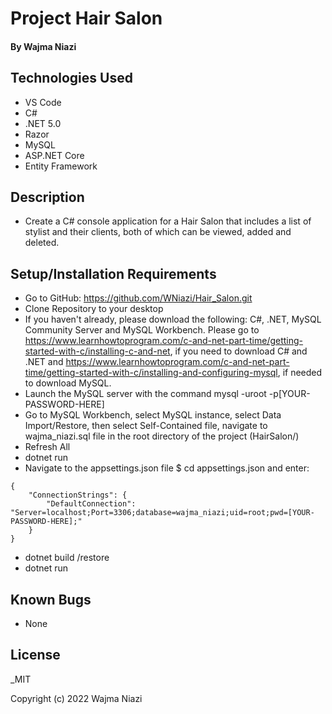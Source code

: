 # Project Hair Salon 

#### By Wajma Niazi

#### 

## Technologies Used

* VS Code
* C# 
* .NET 5.0
* Razor
* MySQL
* ASP.NET Core
* Entity Framework


## Description
* Create a C# console application for a Hair Salon that includes a list of stylist and their clients, both of which can be  viewed, added and deleted. 

## Setup/Installation Requirements
 
* Go to GitHub: https://github.com/WNiazi/Hair_Salon.git 
* Clone Repository to your desktop
* If you haven't already, please download the following: C#, .NET, MySQL Community Server and MySQL Workbench.  Please go to https://www.learnhowtoprogram.com/c-and-net-part-time/getting-started-with-c/installing-c-and-net, if you need to download C# and .NET and  https://www.learnhowtoprogram.com/c-and-net-part-time/getting-started-with-c/installing-and-configuring-mysql, if needed to download MySQL. 
* Launch the MySQL server with the command mysql -uroot -p[YOUR-PASSWORD-HERE]
* Go to MySQL Workbench, select MySQL instance, select Data Import/Restore, then select Self-Contained file, navigate to  wajma_niazi.sql file in the root directory of the project (HairSalon/)
*  Refresh All
* dotnet run
* Navigate to the appsettings.json file $ cd appsettings.json and enter:
```
{
    "ConnectionStrings": {
        "DefaultConnection": "Server=localhost;Port=3306;database=wajma_niazi;uid=root;pwd=[YOUR-PASSWORD-HERE];"
    }
}
``` 
* dotnet build /restore
* dotnet run


## Known Bugs
* None 

## License

_MIT

Copyright (c) 2022 Wajma Niazi

